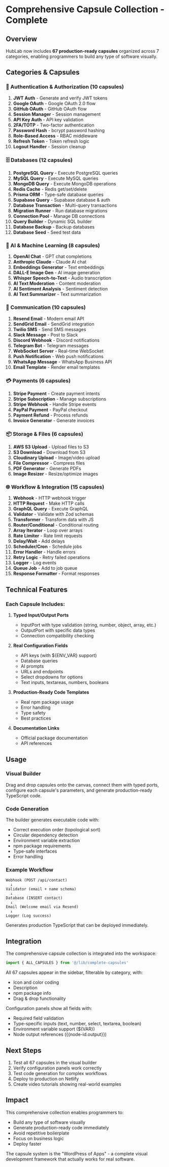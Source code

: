 # Comprehensive Capsule Collection - Complete

## Overview

HubLab now includes **67 production-ready capsules** organized across 7 categories, enabling programmers to build any type of software visually.

## Categories & Capsules

### 🔐 Authentication & Authorization (10 capsules)
1. **JWT Auth** - Generate and verify JWT tokens
2. **Google OAuth** - Google OAuth 2.0 flow
3. **GitHub OAuth** - GitHub OAuth flow
4. **Session Manager** - Session management
5. **API Key Auth** - API key validation
6. **2FA/TOTP** - Two-factor authentication
7. **Password Hash** - bcrypt password hashing
8. **Role-Based Access** - RBAC middleware
9. **Refresh Token** - Token refresh logic
10. **Logout Handler** - Session cleanup

### 🗄️ Databases (12 capsules)
1. **PostgreSQL Query** - Execute PostgreSQL queries
2. **MySQL Query** - Execute MySQL queries
3. **MongoDB Query** - Execute MongoDB operations
4. **Redis Cache** - Redis get/set/delete
5. **Prisma ORM** - Type-safe database queries
6. **Supabase Query** - Supabase database & auth
7. **Database Transaction** - Multi-query transactions
8. **Migration Runner** - Run database migrations
9. **Connection Pool** - Manage DB connections
10. **Query Builder** - Dynamic SQL builder
11. **Database Backup** - Backup databases
12. **Database Seed** - Seed test data

### 🤖 AI & Machine Learning (8 capsules)
1. **OpenAI Chat** - GPT chat completions
2. **Anthropic Claude** - Claude AI chat
3. **Embeddings Generator** - Text embeddings
4. **DALL-E Image Gen** - AI image generation
5. **Whisper Speech-to-Text** - Audio transcription
6. **AI Text Moderation** - Content moderation
7. **AI Sentiment Analysis** - Sentiment detection
8. **AI Text Summarizer** - Text summarization

### 📧 Communication (10 capsules)
1. **Resend Email** - Modern email API
2. **SendGrid Email** - SendGrid integration
3. **Twilio SMS** - Send SMS messages
4. **Slack Message** - Post to Slack
5. **Discord Webhook** - Discord notifications
6. **Telegram Bot** - Telegram messages
7. **WebSocket Server** - Real-time WebSocket
8. **Push Notification** - Web push notifications
9. **WhatsApp Message** - WhatsApp Business API
10. **Email Template** - Render email templates

### 💳 Payments (6 capsules)
1. **Stripe Payment** - Create payment intents
2. **Stripe Subscription** - Manage subscriptions
3. **Stripe Webhook** - Handle Stripe events
4. **PayPal Payment** - PayPal checkout
5. **Payment Refund** - Process refunds
6. **Invoice Generator** - Generate invoices

### 📦 Storage & Files (6 capsules)
1. **AWS S3 Upload** - Upload files to S3
2. **S3 Download** - Download from S3
3. **Cloudinary Upload** - Image/video upload
4. **File Compressor** - Compress files
5. **PDF Generator** - Generate PDFs
6. **Image Resizer** - Resize/optimize images

### 🌐 Workflow & Integration (15 capsules)
1. **Webhook** - HTTP webhook trigger
2. **HTTP Request** - Make HTTP calls
3. **GraphQL Query** - Execute GraphQL
4. **Validator** - Validate with Zod schemas
5. **Transformer** - Transform data with JS
6. **Router/Conditional** - Conditional routing
7. **Array Iterator** - Loop over arrays
8. **Rate Limiter** - Rate limit requests
9. **Delay/Wait** - Add delays
10. **Scheduler/Cron** - Schedule jobs
11. **Error Handler** - Handle errors
12. **Retry Logic** - Retry failed operations
13. **Logger** - Log events
14. **Queue Job** - Add to job queue
15. **Response Formatter** - Format responses

## Technical Features

### Each Capsule Includes:

1. **Typed Input/Output Ports**
   - InputPort with type validation (string, number, object, array, etc.)
   - OutputPort with specific data types
   - Connection compatibility checking

2. **Real Configuration Fields**
   - API keys (with ${ENV_VAR} support)
   - Database queries
   - AI prompts
   - URLs and endpoints
   - Select dropdowns for options
   - Text inputs, textareas, numbers, booleans

3. **Production-Ready Code Templates**
   - Real npm package usage
   - Error handling
   - Type safety
   - Best practices

4. **Documentation Links**
   - Official package documentation
   - API references

## Usage

### Visual Builder
Drag and drop capsules onto the canvas, connect them with typed ports, configure each capsule's parameters, and generate production-ready TypeScript code.

### Code Generation
The builder generates executable code with:
- Correct execution order (topological sort)
- Circular dependency detection
- Environment variable extraction
- npm package requirements
- Type-safe interfaces
- Error handling

### Example Workflow
```
Webhook (POST /api/contact)
  ↓
Validator (email + name schema)
  ↓
Database (INSERT contact)
  ↓
Email (Welcome email via Resend)
  ↓
Logger (Log success)
```

Generates production TypeScript that can be deployed immediately.

## Integration

The comprehensive capsule collection is integrated into the workspace:

```typescript
import { ALL_CAPSULES } from '@/lib/complete-capsules'
```

All 67 capsules appear in the sidebar, filterable by category, with:
- Icon and color coding
- Description
- npm package info
- Drag & drop functionality

Configuration panels show all fields with:
- Required field validation
- Type-specific inputs (text, number, select, textarea, boolean)
- Environment variable support (${VAR})
- Node output references ({{node-id.output}})

## Next Steps

1. Test all 67 capsules in the visual builder
2. Verify configuration panels work correctly
3. Test code generation for complex workflows
4. Deploy to production on Netlify
5. Create video tutorials showing real-world examples

## Impact

This comprehensive collection enables programmers to:
- Build any type of software visually
- Generate production-ready code immediately
- Avoid repetitive boilerplate
- Focus on business logic
- Deploy faster

The capsule system is the "WordPress of Apps" - a complete visual development framework that actually works for real software.
